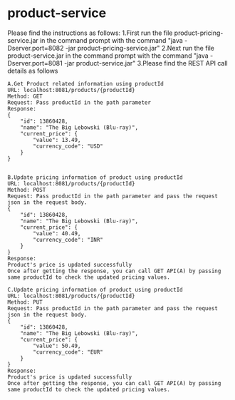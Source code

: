 # product-service

Please find the instructions as follows:
1.First run the file product-pricing-service.jar in the command prompt with the command "java -Dserver.port=8082 -jar product-pricing-service.jar" 
2.Next run the file product-service.jar in the command prompt with the command "java -Dserver.port=8081 -jar product-service.jar" 
3.Please find the REST API call details as follows 

	A.Get Product related information using productId
	URL: localhost:8081/products/{productId}
	Method: GET
	Request: Pass productId in the path parameter
	Response:
	{
		"id": 13860428,
		"name": "The Big Lebowski (Blu-ray)",
		"current_price": {
			"value": 13.49,
			"currency_code": "USD"
		}
	}
	
	
	B.Update pricing information of product using productId
	URL: localhost:8081/products/{productId}
	Method: POST
	Request: Pass productId in the path parameter and pass the request json in the request body.
	{
		"id": 13860428,
		"name": "The Big Lebowski (Blu-ray)",
		"current_price": {
			"value": 40.49,
			"currency_code": "INR"
		}
	}
	Response:
	Product's price is updated successfully
	Once after getting the response, you can call GET API(A) by passing same productId to check the updated pricing values.
	
	C.Update pricing information of product using productId
	URL: localhost:8081/products/{productId}
	Method: PUT
	Request: Pass productId in the path parameter and pass the request json in the request body.
	{
		"id": 13860428,
		"name": "The Big Lebowski (Blu-ray)",
		"current_price": {
			"value": 50.49,
			"currency_code": "EUR"
		}
	}
	Response:
	Product's price is updated successfully
	Once after getting the response, you can call GET API(A) by passing same productId to check the updated pricing values.
	
